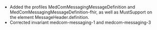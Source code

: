 * Added the profiles MedComMessagingMessageDefinition and MedComMessagingMessageDefinition-fhir, as well as MustSupport on the element MessageHeader.definition. 
* Corrected invariant medcom-messaging-1 and medcom-messaging-3